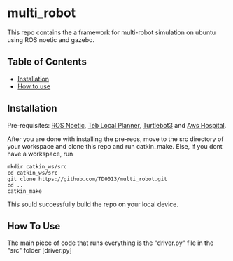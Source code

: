 # multi_robot

This repo contains the a framework for multi-robot simulation on ubuntu using ROS noetic and gazebo.

## Table of Contents
  * [Installation](#installation)
  * [How to use](#how-to-use)


## Installation 
Pre-requisites: [ROS Noetic](http://wiki.ros.org/noetic), [Teb Local Planner](http://wiki.ros.org/teb_local_planner), [Turtlebot3](https://emanual.robotis.com/docs/en/platform/turtlebot3/overview/) and [Aws Hospital](https://github.com/aws-robotics/aws-robomaker-hospital-world).

After you are done with installing the pre-reqs, move to the src directory of your workspace and clone this repo and run catkin_make. Else, if you dont have a workspace, run 
```
mkdir catkin_ws/src
cd catkin_ws/src
git clone https://github.com/TD0013/multi_robot.git
cd ..
catkin_make
```
This sould successfully build the repo on your local device.

## How To Use
The main piece of code that runs everything is the "driver.py" file in the "src" folder [driver.py]
